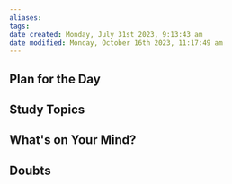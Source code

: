 ```yaml
---
aliases: 
tags: 
date created: Monday, July 31st 2023, 9:13:43 am
date modified: Monday, October 16th 2023, 11:17:49 am
---
```


## Plan for the Day

## Study Topics

## What's on Your Mind?

## Doubts